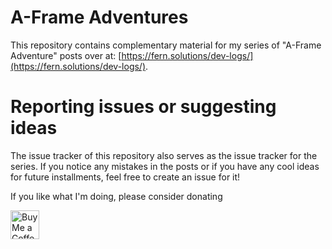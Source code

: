# A-Frame Adventures
This repository contains complementary material for my series of "A-Frame Adventure" posts over at: [https://fern.solutions/dev-logs/](https://fern.solutions/dev-logs/).

# Reporting issues or suggesting ideas
The issue tracker of this repository also serves as the issue tracker for the series. If you notice any mistakes in the posts or if you have any cool ideas for future installments, feel free to create an issue for it!

If you like what I'm doing, please consider donating

<a href='https://ko-fi.com/fernsolutions' target='_blank'><img height='35' style='border:0px;height:46px;' src='https://az743702.vo.msecnd.net/cdn/kofi3.png?v=0' border='0' alt='Buy Me a Coffee at ko-fi.com' /></a>
